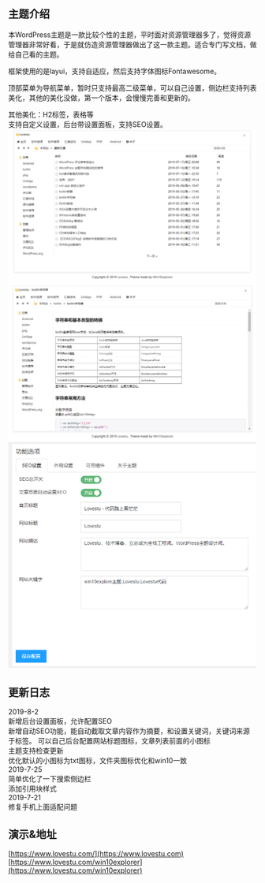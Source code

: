 ## 主题介绍 
本WordPress主题是一款比较个性的主题，平时面对资源管理器多了，觉得资源管理器非常好看，于是就仿造资源管理器做出了这一款主题。适合专门写文档，做给自己看的主题。  

框架使用的是layui，支持自适应，然后支持字体图标Fontawesome。  

顶部菜单为导航菜单，暂时只支持最高二级菜单，可以自己设置，侧边栏支持列表美化，其他的美化没做，第一个版本，会慢慢完善和更新的。  

其他美化：H2标签，表格等  
支持自定义设置，后台带设置面板，支持SEO设置。
![win10explore](/img/win10exp01.png)  
![win10explore](/img/win10exp02.png)
![win10explore](/img/win10exp03.png)
## 更新日志
2019-8-2  
新增后台设置面板，允许配置SEO  
新增自动SEO功能，能自动截取文章内容作为摘要，和设置关键词，关键词来源于标签。 
可以自己后台配置网站标题图标，文章列表前面的小图标  
主题支持检查更新  
优化默认的小图标为txt图标，文件夹图标优化和win10一致  
2019-7-25  
简单优化了一下搜索侧边栏  
添加引用块样式  
2019-7-21  
修复手机上面适配问题  
## 演示&地址
[https://www.lovestu.com/](https://www.lovestu.com)  
[https://www.lovestu.com/win10explorer](https://www.lovestu.com/win10explorer) 